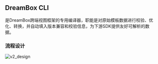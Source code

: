 DreamBox CLI
---

是DreamBox跨端视图框架的专用编译器，职能是对原始模板数据进行校验、优化、转换，并自动填入版本兼容和校验信息，为下游SDK提供友好可解析的数据。

### 流程设计

![v2_design](https://raw.githubusercontent.com/didi/DreamBox/master/cli/assets/v2_design.png)
